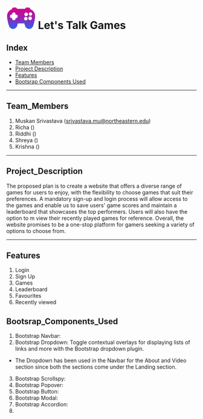 # ![Image_Banner!](https://github.com/Muskansri1/Web_Design_Assignment_5/blob/main/Let's_Talk_Games/assets/img/favicon.png) Let's Talk Games 

## Index

- [Team Members](#Team_Members)
- [Project Description](#Project_Description)
- [Features](#Features)
- [Bootsrap Components Used](#Bootsrap_Components_Used)

-----------------------------------------------------------------------------------------------------------------

## Team_Members

1. Muskan Srivastava    (srivastava.mu@northeastern.edu)
2. Richa    ()
3. Riddhi     ()
4. Shreya ()
5. Krishna ()

-----------------------------------------------------------------------------------------------------------------

## Project_Description

The proposed plan is to create a website that offers a diverse range of games for users to enjoy, with the flexibility to choose games that suit their preferences. A mandatory sign-up and login process will allow access to the games and enable us to save users' game scores and maintain a leaderboard that showcases the top performers. Users will also have the option to m view their recently played games for reference. Overall, the website promises to be a one-stop platform for gamers seeking a variety of options to choose from.

-----------------------------------------------------------------------------------------------------------------

## Features

1. Login
2. Sign Up
3. Games
4. Leaderboard
5. Favourites
6. Recently viewed

## Bootsrap_Components_Used

1. Bootstrap Navbar: 
2. Bootstrap Dropdown: Toggle contextual overlays for displaying lists of links and more with the Bootstrap dropdown plugin.
- The Dropdown has been used in the Navbar for the About and Video section since both the sections come under the Landing section.
3. Bootstrap Scrollspy:
4. Bootstrap Popover:
5. Bootstrap Button:
6. Bootstrap Modal:
7. Bootstrap Accordion:
6. 
